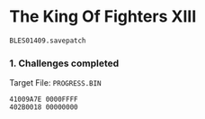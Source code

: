 #  The King Of Fighters XIII 

`BLES01409.savepatch`

### 1. Challenges completed

Target File: `PROGRESS.BIN`

```
41009A7E 0000FFFF
402B0018 00000000
```

